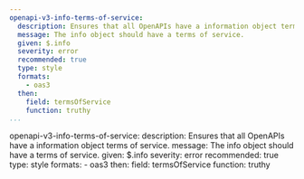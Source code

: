 ```yaml
---
openapi-v3-info-terms-of-service:
  description: Ensures that all OpenAPIs have a information object terms of service.
  message: The info object should have a terms of service.
  given: $.info
  severity: error
  recommended: true
  type: style
  formats:
    - oas3
  then:
    field: termsOfService
    function: truthy
...
```

openapi-v3-info-terms-of-service:
  description: Ensures that all OpenAPIs have a information object terms of service.
  message: The info object should have a terms of service.
  given: $.info
  severity: error
  recommended: true
  type: style
  formats:
    - oas3
  then:
    field: termsOfService
    function: truthy
